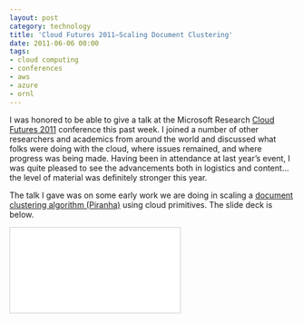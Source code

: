 ```yaml
---
layout: post
category: technology
title: 'Cloud Futures 2011–Scaling Document Clustering'
date: 2011-06-06 00:00
tags:
- cloud computing
- conferences
- aws
- azure
- ornl
---
```

I was honored to be able to give a talk at the Microsoft Research
[Cloud Futures 2011](http://research.microsoft.com/en-us/events/cloudfutures2011/) conference this past week. I
joined a number of other researchers and academics from around the world and discussed what folks were doing with
the cloud, where issues remained, and where progress was being made. Having been in attendance at last year’s
event, I was quite pleased to see the advancements both in logistics and content… the level of material was
definitely stronger this year.

The talk I gave was on some early work we are doing in scaling a
[document clustering algorithm (Piranha)](http://aser.ornl.gov/piranha.shtml) using cloud primitives. The slide deck
is below.

<div class="embed-container">
  <iframe src="//www.slideshare.net/slideshow/embed_code/8216586" frameborder="0" marginwidth="0" marginheight="0"
    scrolling="no" style="border:1px solid #CCC; border-width:1px; margin-bottom:5px; max-width: 100%;" allowfullscreen>
  </iframe>
</div>
